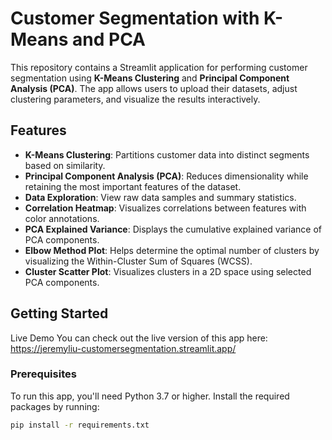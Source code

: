 # Customer Segmentation with K-Means and PCA

This repository contains a Streamlit application for performing customer segmentation using **K-Means Clustering** and **Principal Component Analysis (PCA)**. The app allows users to upload their datasets, adjust clustering parameters, and visualize the results interactively.

## Features

- **K-Means Clustering**: Partitions customer data into distinct segments based on similarity.
- **Principal Component Analysis (PCA)**: Reduces dimensionality while retaining the most important features of the dataset.
- **Data Exploration**: View raw data samples and summary statistics.
- **Correlation Heatmap**: Visualizes correlations between features with color annotations.
- **PCA Explained Variance**: Displays the cumulative explained variance of PCA components.
- **Elbow Method Plot**: Helps determine the optimal number of clusters by visualizing the Within-Cluster Sum of Squares (WCSS).
- **Cluster Scatter Plot**: Visualizes clusters in a 2D space using selected PCA components.

## Getting Started

Live Demo
You can check out the live version of this app here: https://jeremyliu-customersegmentation.streamlit.app/

### Prerequisites

To run this app, you'll need Python 3.7 or higher. Install the required packages by running:

```bash
pip install -r requirements.txt
